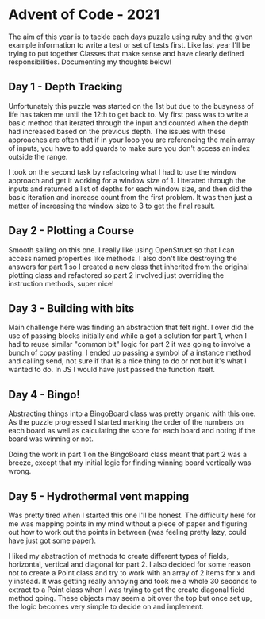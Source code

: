 # Advent of Code - 2021

The aim of this year is to tackle each days puzzle using ruby and the given example information to write a test or set of tests first. Like last year I'll be trying to put together Classes that make sense and have clearly defined responsibilities. Documenting my thoughts below!

## Day 1 - Depth Tracking
Unfortunately this puzzle was started on the 1st but due to the busyness of life has taken me until the 12th to get back to. My first pass was to write a basic method that iterated through the input and counted when the depth had increased based on the previous depth. The issues with these approaches are often that if in your loop you are referencing the main array of inputs, you have to add guards to make sure you don't access an index outside the range.

I took on the second task by refactoring what I had to use the window approach and get it working for a window size of 1. I iterated through the inputs and returned a list of depths for each window size, and then did the basic iteration and increase count from the first problem. It was then just a matter of increasing the window size to 3 to get the final result.

## Day 2 - Plotting a Course
Smooth sailing on this one. I really like using OpenStruct so that I can access named properties like methods. I also don't like destroying the answers for part 1 so I created a new class that inherited from the original plotting class and refactored so part 2 involved just overriding the instruction methods, super nice!

## Day 3 - Building with bits
Main challenge here was finding an abstraction that felt right. I over did the use of passing blocks initially and while a got a solution for part 1, when I had to reuse similar "common bit" logic for part 2 it was going to involve a bunch of copy pasting. I ended up passing a symbol of a instance method and calling send, not sure if that is a nice thing to do or not but it's what I wanted to do. In JS I would have just passed the function itself.

## Day 4 - Bingo!
Abstracting things into a BingoBoard class was pretty organic with this one. As the puzzle progressed I started marking the order of the numbers on each board as well as calculating the score for each board and noting if the board was winning or not.

Doing the work in part 1 on the BingoBoard class meant that part 2 was a breeze, except that my initial logic for finding winning board vertically was wrong.

## Day 5 - Hydrothermal vent mapping
Was pretty tired when I started this one I'll be honest. The difficulty here for me was mapping points in my mind without a piece of paper and figuring out how to work out the points in between (was feeling pretty lazy, could have just got some paper).

I liked my abstraction of methods to create different types of fields, horizontal, vertical and diagonal for part 2. I also decided for some reason not to create a Point class and try to work with an array of 2 items for x and y instead. It was getting really annoying and took me a whole 30 seconds to extract to a Point class when I was trying to get the create diagonal field method going. These objects may seem a bit over the top but once set up, the logic becomes very simple to decide on and implement.
